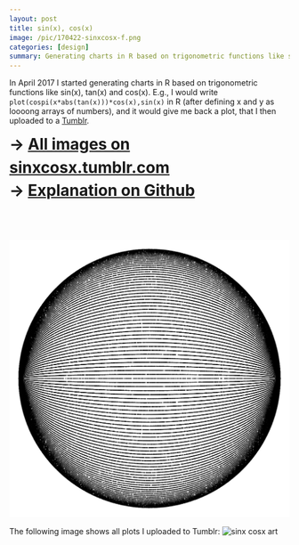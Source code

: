 ```yaml
---
layout: post
title: sin(x), cos(x)
image: /pic/170422-sinxcosx-f.png
categories: [design]
summary: Generating charts in R based on trigonometric functions like sin(x) and cos(x). Lots of fun.
---
```


In April 2017 I started generating charts in R based on trigonometric functions like sin(x), tan(x) and cos(x). E.g., I would write `plot(cospi(x*abs(tan(x)))*cos(x),sin(x)` in R (after defining x and y as loooong arrays of numbers), and it would give me back a plot, that I then uploaded to a [Tumblr](https://sinxcosx.tumblr.com/).

<h1 style="margin-top:3px; line-height: 2.6rem;">
&rarr; <a href="https://sinxcosx.tumblr.com/">All images on sinxcosx.tumblr.com</a><br>
&rarr; <a href="https://github.com/lisacharlotterost/dayprojects/tree/master/sinxcosx">Explanation on Github</a></h1><br><br>

![sinx cosx art](/pic/170422-sinxcosx-3.png)

The following image shows all plots I uploaded to Tumblr:
![sinx cosx art](/pic/170422-sinxcosx-1.png)
